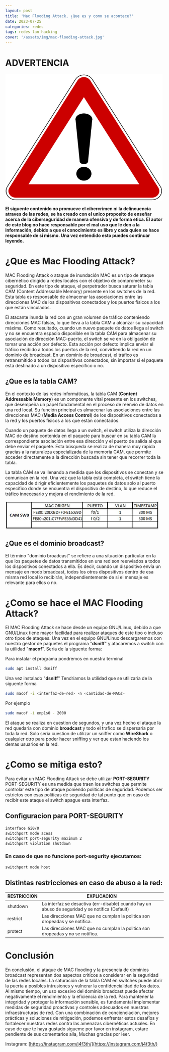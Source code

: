 ```yaml
---
layout: post
title: 'Mac Flooding Attack, ¿Que es y como se acontece?'
date: 2023-07-25
categories: redes 
tags: redes lan hacking
cover: '/assets/img/mac-flooding-attack.jpg'
---
```


# ADVERTENCIA

<img src="/assets/img/advertencia2.png" alt="advertencia" width="500" height="400">

**El siguente contenido no promueve el cibercrimen ni la delincuencia atraves de las redes, se ha creado con el unico proposito de enseñar acerca de la ciberseguridad de manera ofensiva y de forma etica. El autor de este blog no hace responsable por el mal uso que le den a la información, debido a que el conocimiento es libre y cada quien se hace responsable de si mismo. Una vez entendido esto puedes continuar leyendo.** 




# ¿Que es Mac Flooding Attack?

MAC Flooding Attack o ataque de inundación MAC es un tipo de ataque cibernético dirigido a redes locales con el objetivo de comprometer su seguridad. En este tipo de ataque, el perpetrador busca saturar la tabla CAM (Content Addressable Memory) presente en los switches de la red. Esta tabla es responsable de almacenar las asociaciones entre las direcciones MAC de los dispositivos conectados y los puertos físicos a los que están vinculados.

El atacante inunda la red con un gran volumen de tráfico conteniendo direcciones MAC falsas, lo que lleva a la tabla CAM a alcanzar su capacidad máxima. Como resultado, cuando un nuevo paquete de datos llega al switch y no se encuentra espacio disponible en la tabla CAM para almacenar su asociación de dirección MAC-puerto, el switch se ve en la obligación de tomar una acción por defecto. Esta acción por defecto implica enviar el tráfico recibido a todos los puertos de la red, convirtiendo la red en un dominio de broadcast. En un dominio de broadcast, el tráfico es retransmitido a todos los dispositivos conectados, sin importar si el paquete está destinado a un dispositivo específico o no.


## ¿Que es la tabla CAM?

En el contexto de las redes informáticas, la tabla CAM (**Content Addressable Memory**) es un componente vital presente en los switches, que desempeña un papel fundamental en el proceso de reenvío de datos en una red local. Su función principal es almacenar las asociaciones entre las direcciones MAC (**Media Access Control**) de los dispositivos conectados a la red y los puertos físicos a los que están conectados.

Cuando un paquete de datos llega a un switch, el switch utiliza la dirección MAC de destino contenida en el paquete para buscar en su tabla CAM la correspondiente asociación entre esa dirección y el puerto de salida al que debe enviar el paquete. Esta búsqueda se realiza de manera muy rápida gracias a la naturaleza especializada de la memoria CAM, que permite acceder directamente a la dirección buscada sin tener que recorrer toda la tabla.

La tabla CAM se va llenando a medida que los dispositivos se conectan y se comunican en la red. Una vez que la tabla está completa, el switch tiene la capacidad de dirigir eficientemente los paquetes de datos solo al puerto específico donde se encuentra el dispositivo de destino, lo que reduce el tráfico innecesario y mejora el rendimiento de la red.

![Tabla-cam](/assets/img/tabla-cam.jpg)

## ¿Que es el dominio broadcast?

El término "dominio broadcast" se refiere a una situación particular en la que los paquetes de datos transmitidos en una red son reenviados a todos los dispositivos conectados a ella. Es decir, cuando un dispositivo envía un mensaje en modo broadcast, todos los otros dispositivos dentro de esa misma red local lo recibirán, independientemente de si el mensaje es relevante para ellos o no.

# ¿Como se hace el MAC Flooding Attack?

El MAC Flooding Attack se hace desde un equipo GNU/Linux, debido a que GNU/Linux tiene mayor facilidad para realizar ataques de este tipo o incluso otro tipos de ataques. Una vez en el equipo GNU/Linux descargaremos con nuestro gestor de paquetes el programa "**dsniff**" y atacaremos a switch con la utilidad "**macof**". Seria de la siguente forma:

Para instalar el programa pondremos en nuestra terminal

```bash
sudo apt install dsniff

```

Una vez instalado "**dsniff**" Tendriamos la utilidad que se utilizaria de la siguente forma

```bash
sudo macof -i <interfaz-de-red> -n <cantidad-de-MACs>

```

Por ejemplo

```bash
sudo macof -i enp1s0 - 2000

```

El ataque se realiza en cuestion de segundos, y una vez hecho el ataque la red quedaria con dominio **broadcast** y todo el trafico se dispersaria por toda la red. Solo seria cuestion de utilizar un sniffer como **WireShark** o cualquier otro para poder hacer sniffing y ver que estan haciendo los demas usuarios en la red.

# ¿Como se mitiga esto?

Para evitar un MAC Flooding Attack se debe utilizar **PORT-SEGURITY** PORT-SEGURITY es una medida que traen los switches que permite controlar este tipo de ataque poniendo politicas de seguridad. Podemos ser estrictos con esas politicas de seguridad de tal punto que en caso de recibir este ataque el switch apague esta interfaz.

## Configuracion para PORT-SEGURITY


```
interface Gi0/0
switchport mode acess
switchport port-segurity maximum 2
switchport violation shutdown
```

### En caso de que no funcione port-segurity ejecutamos:

```
switchport mode host
```

## Distintas restricciones en caso de abuso a la red:


| RESTRICCION | EXPLICACION |
|-------------|-------------|
| shutdown    | La interfaz se desactiva (err-disable) cuando hay un abuso de seguridad y se notifica (Default) |
| restrict    | Las direcciones MAC que no cumplan la politica son dropeadas y se notifica.   |
| protect     | Las direcciones MAC que no cumplan la politica son dropeadas y no se notifica. |

# Conclusión

En conclusión, el ataque de MAC flooding y la presencia de dominios broadcast representan dos aspectos críticos a considerar en la seguridad de las redes locales. La saturación de la tabla CAM en switches puede abrir la puerta a posibles intrusiones y vulnerar la confidencialidad de los datos. Al mismo tiempo, un uso excesivo del dominio broadcast puede afectar negativamente el rendimiento y la eficiencia de la red. Para mantener la integridad y proteger la información sensible, es fundamental implementar medidas de seguridad proactivas y controles adecuados en nuestras infraestructuras de red. Con una combinación de concienciación, mejores prácticas y soluciones de mitigación, podemos enfrentar estos desafíos y fortalecer nuestras redes contra las amenazas cibernéticas actuales. En caso de que te haya gustado sigueme por favor en instagram, estare pendiente de sus comentarios alla, Muchas gracias por leer.

Instagram: [https://instagram.com/j4f3th/](https://instagram.com/j4f3th/)
